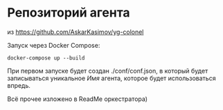 # Репозиторий агента
из https://github.com/AskarKasimov/yg-colonel

Запуск через Docker Compose:
```
docker-compose up --build
```

При первом запуске будет создан ./conf/conf.json, в который будет записываться уникальное *Имя* агента, которое будет использоваться впредь.

Всё прочее изложено в ReadMe оркестратора)
